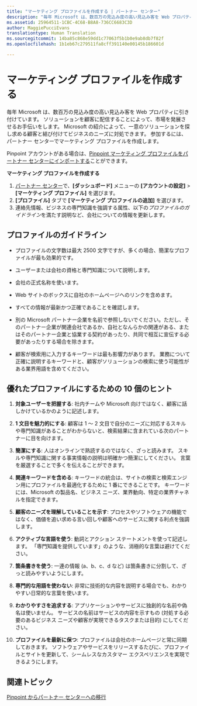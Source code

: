 ```yaml
---
title: "マーケティング プロファイルを作成する | パートナー センター"
description: "毎年 Microsoft は、数百万の見込み度の高い見込み客を Web プロパティに引き付けています。"
ms.assetid: 25964511-1CBC-4C68-B8A8-736CC6683C3D
author: MaggiePucciEvans
translationtype: Human Translation
ms.sourcegitcommit: 14ba85c868e59dd1c77063f5b1b0e9ab8db7f82f
ms.openlocfilehash: 1b1eb67c279511fa8cff391140e00145b186601d

---
```


# マーケティング プロファイルを作成する


毎年 Microsoft は、数百万の見込み度の高い見込み客を Web プロパティに引き付けています。 ソリューションを顧客に配信することによって、市場を発展させるお手伝いをします。 Microsoft の紹介によって、一意のソリューションを探し求める顧客と結び付けてビジネスのニーズに対処できます。 参加するには、パートナー センターでマーケティング プロファイルを作成します。

Pinpoint アカウントがある場合は、[Pinpoint マーケティング プロファイルをパートナー センターにインポートする](importing-pinpoint-profiles-into-partner-center.md)ことができます。

**マーケティング プロファイルを作成する**

1.  [パートナー センター](http://go.microsoft.com/fwlink/p/?LinkId=808956)で、**[ダッシュボード]** メニューの **[アカウントの設定]** &gt; **[マーケティング プロファイル]** を選びます。
2.  **[プロファイル]** タブで **[マーケティング プロファイルの追加]** を選びます。
3.  連絡先情報、ビジネスの専門知識を強調する属性、以下の*プロファイルのガイドライン*を満たす説明など、会社についての情報を更新します。

## プロファイルのガイドライン


-   プロファイルの文字数は最大 2500 文字ですが、多くの場合、簡潔なプロファイルが最も効果的です。

-   ユーザーまたは会社の資格と専門知識について説明します。

-   会社の正式名称を使います。

-   Web サイトのボックスに自社のホームページへのリンクを含めます。

-   すべての情報が最新かつ正確であることを確認します。

-   別の Microsoft パートナー企業を名前で参照しないでください。ただし、そのパートナー企業が関連会社であるか、自社となんらかの関連がある、またはそのパートナー企業と協業する契約があったり、共同で相互に宣伝する必要があったりする場合を除きます。

-   顧客が検索用に入力するキーワードは最も影響力があります。 業務について正確に説明するキーワードと、顧客がソリューションの検索に使う可能性がある業界用語を含めてください。

## 優れたプロファイルにするための 10 個のヒント


1.  **対象ユーザーを把握する**: 社内チームや Microsoft 向けではなく、顧客に話しかけているかのように記述します。

2.  **1 文目を魅力的にする**: 顧客は 1 ～ 2 文目で自分のニーズに対応するスキルや専門知識があることがわからないと、検索結果に含まれている次のパートナーに目を向けます。

3.  **簡潔にする**: 人はオンラインで熟読するのではなく、ざっと読みます。 スキルや専門知識に関する事実情報の説明は明確かつ簡潔にしてください。 言葉を厳選することで多くを伝えることができます。

4.  **関連キーワードを含める**: キーワードの統合は、サイトの検索と検索エンジン用にプロファイルを最適化するために 1 番にできることです。 キーワードには、Microsoft の製品名、ビジネス ニーズ、業界動向、特定の業界チャネルを指定できます。

5.  **顧客のニーズを理解していることを示す**: プロセスやソフトウェアの機能ではなく、価値を追い求める言い回しや顧客へのサービスに関する利点を強調します。

6.  **アクティブな言語を使う**: 動詞とアクション ステートメントを使って記述します。 「専門知識を提供しています」のような、消極的な言葉は避けてください。

7.  **箇条書きを使う**: 一連の情報 (a、b、c、d など) は箇条書きに分割して、ざっと読みやすいようにします。

8.  **専門的な用語を使わない**: 非常に技術的な内容を説明する場合でも、わかりやすい日常的な言葉を使います。

9.  **わかりやすさを追求する**: アプリケーションやサービスに独創的な名前や偽名は使いません。 サービスの名前はサービスの内容を示すもの (対処する必要のあるビジネス ニーズや顧客が実現できるタスクまたは目的) にしてください。

10. **プロファイルを最新に保つ**: プロファイルは会社のホームページと常に同期しておきます。 ソフトウェアやサービスをリリースするたびに、プロファイルとサイトを更新して、シームレスなカスタマー エクスペリエンスを実現できるようにします。

## 関連トピック


[Pinpoint からパートナー センターへの移行](importing-pinpoint-profiles-into-partner-center.md)

 

 






<!--HONumber=Nov16_HO4-->


